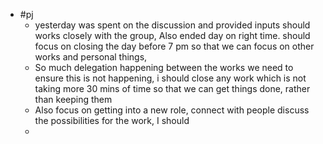 - #pj
	- yesterday was  spent on the discussion and provided inputs should works closely with the group, Also ended day on right time. should focus on closing the day before 7 pm so that we can focus on other works and personal things,
	- So much delegation happening between the works we need to ensure this is not happening, i should close any work which is not taking more 30 mins of time so that we can get things done, rather than keeping them
	- Also focus on getting into a new role, connect with people discuss the possibilities for the work, I should
	-